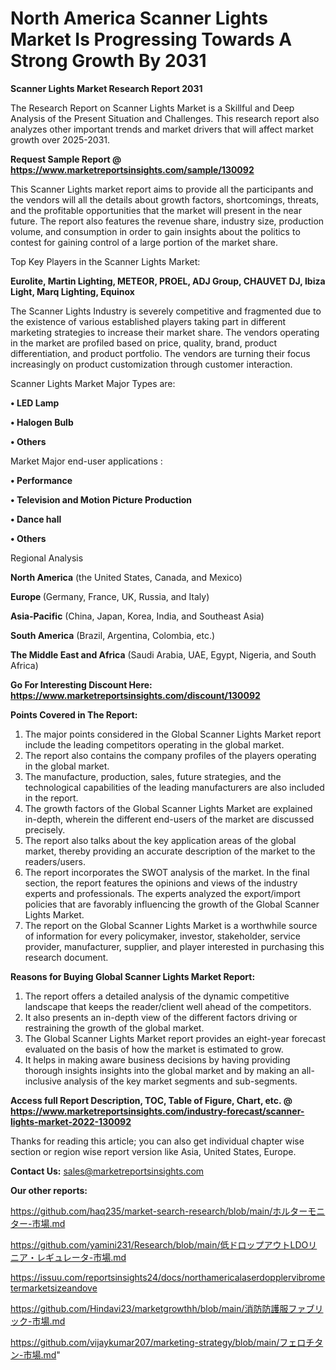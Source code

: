 # North America Scanner Lights Market Is Progressing Towards A Strong Growth By 2031

<strong>Scanner Lights Market Research Report 2031</strong>

The Research Report on Scanner Lights Market is a Skillful and Deep Analysis of the Present Situation and Challenges. This research report also analyzes other important trends and market drivers that will affect market growth over 2025-2031.

<strong>Request Sample Report @ <a href=https://www.marketreportsinsights.com/sample/130092>https://www.marketreportsinsights.com/sample/130092</a></strong>

This Scanner Lights market report aims to provide all the participants and the vendors will all the details about growth factors, shortcomings, threats, and the profitable opportunities that the market will present in the near future. The report also features the revenue share, industry size, production volume, and consumption in order to gain insights about the politics to contest for gaining control of a large portion of the market share.

Top Key Players in the Scanner Lights Market:

<strong>Eurolite, Martin Lighting, METEOR, PROEL, ADJ Group, CHAUVET DJ, Ibiza Light, Marq Lighting, Equinox</strong>

The Scanner Lights Industry is severely competitive and fragmented due to the existence of various established players taking part in different marketing strategies to increase their market share. The vendors operating in the market are profiled based on price, quality, brand, product differentiation, and product portfolio. The vendors are turning their focus increasingly on product customization through customer interaction.

Scanner Lights Market Major Types are:

<strong>• LED Lamp

• Halogen Bulb

• Others</strong>

Market Major end-user applications :

<strong>• Performance

• Television and Motion Picture Production

• Dance hall

• Others</strong>

Regional Analysis

</u><strong><b>North America</b></strong> (the United States, Canada, and Mexico)

<strong><b>Europe </b></strong>(Germany, France, UK, Russia, and Italy)

<strong><b>Asia-Pacific</b></strong> (China, Japan, Korea, India, and Southeast Asia)

<strong><b>South America</b></strong> (Brazil, Argentina, Colombia, etc.)

<strong><b>The Middle East and Africa</b></strong> (Saudi Arabia, UAE, Egypt, Nigeria, and South Africa)

<strong>Go For Interesting Discount Here: <a href=https://www.marketreportsinsights.com/discount/130092>https://www.marketreportsinsights.com/discount/130092</a></strong>

<strong>Points Covered in The Report:</strong>
<ol>
  <li>The major points considered in the Global Scanner Lights Market report include the leading competitors operating in the global market.</li>
  <li>The report also contains the company profiles of the players operating in the global market.</li>
  <li>The manufacture, production, sales, future strategies, and the technological capabilities of the leading manufacturers are also included in the report.</li>
  <li>The growth factors of the Global Scanner Lights Market are explained in-depth, wherein the different end-users of the market are discussed precisely.</li>
  <li>The report also talks about the key application areas of the global market, thereby providing an accurate description of the market to the readers/users.</li>
  <li>The report incorporates the SWOT analysis of the market. In the final section, the report features the opinions and views of the industry experts and professionals. The experts analyzed the export/import policies that are favorably influencing the growth of the Global Scanner Lights Market.</li>
  <li>The report on the Global Scanner Lights Market is a worthwhile source of information for every policymaker, investor, stakeholder, service provider, manufacturer, supplier, and player interested in purchasing this research document.</li>
</ol>
<strong>Reasons for Buying Global Scanner Lights Market Report:</strong>

<ol>
  <li>The report offers a detailed analysis of the dynamic competitive landscape that keeps the reader/client well ahead of the competitors.</li>
  <li>It also presents an in-depth view of the different factors driving or restraining the growth of the global market.</li>
  <li>The Global Scanner Lights Market report provides an eight-year forecast evaluated on the basis of how the market is estimated to grow.</li>
  <li>It helps in making aware business decisions by having providing thorough insights insights into the global market and by making an all-inclusive analysis of the key market segments and sub-segments.</li>
</ol>
<strong>Access full Report Description, TOC, Table of Figure, Chart, etc. @ <a href=https://www.marketreportsinsights.com/industry-forecast/scanner-lights-market-2022-130092>https://www.marketreportsinsights.com/industry-forecast/scanner-lights-market-2022-130092</a></strong>


Thanks for reading this article; you can also get individual chapter wise section or region wise report version like Asia, United States, Europe.

<strong>Contact Us:</strong>
sales@marketreportsinsights.com

<strong>Our other reports:</strong>

<a href=https://github.com/haq235/market-search-research/blob/main/ホルターモニター-市場.md>https://github.com/haq235/market-search-research/blob/main/ホルターモニター-市場.md</a>

<a href=https://github.com/yamini231/Research/blob/main/低ドロップアウトLDOリニア・レギュレータ-市場.md>https://github.com/yamini231/Research/blob/main/低ドロップアウトLDOリニア・レギュレータ-市場.md</a>

<a href=https://issuu.com/reportsinsights24/docs/northamericalaserdopplervibrometermarketsizeandove>https://issuu.com/reportsinsights24/docs/northamericalaserdopplervibrometermarketsizeandove</a>

<a href=https://github.com/Hindavi23/marketgrowthh/blob/main/消防防護服ファブリック-市場.md>https://github.com/Hindavi23/marketgrowthh/blob/main/消防防護服ファブリック-市場.md</a>

<a href=https://github.com/vijaykumar207/marketing-strategy/blob/main/フェロチタン-市場.md>https://github.com/vijaykumar207/marketing-strategy/blob/main/フェロチタン-市場.md</a>"
